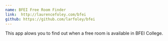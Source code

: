 ```yaml
---
name: BFEI Free Room Finder
link:  http://laurencefoley.com/bfei
github: https://github.com/larfoley/bfei
---
```


This app alows you to find out when a free room is available in BFEI College.
